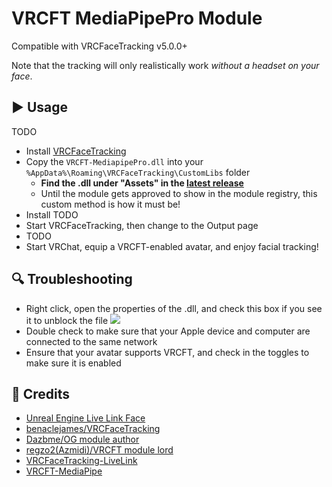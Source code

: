 # VRCFT MediaPipePro Module
Compatible with VRCFaceTracking v5.0.0+

Note that the tracking will only realistically work *without a headset on your face*.

## ▶ Usage

TODO

- Install [VRCFaceTracking](https://github.com/benaclejames/VRCFaceTracking)
- Copy the `VRCFT-MediapipePro.dll` into your `%AppData%\Roaming\VRCFaceTracking\CustomLibs` folder
  - **Find the .dll under "Assets" in the [latest release](https://github.com/kusomaigo/VRCFaceTracking-LiveLink/releases/latest)**
  - Until the module gets approved to show in the module registry, this custom method is how it must be!
- Install TODO
- Start VRCFaceTracking, then change to the Output page
- TODO
- Start VRChat, equip a VRCFT-enabled avatar, and enjoy facial tracking!

## 🔍 Troubleshooting

- Right click, open the properties of the .dll, and check this box if you see it to unblock the file
![](https://github.com/Dazbme/VRCFaceTracking-LiveLink/raw/master/images/unblock_dll.png "")
- Double check to make sure that your Apple device and computer are connected to the same network
- Ensure that your avatar supports VRCFT, and check in the toggles to make sure it is enabled

## 👋 Credits
* [Unreal Engine Live Link Face](https://apps.apple.com/us/app/live-link-face/id1495370836)
* [benaclejames/VRCFaceTracking](https://github.com/benaclejames/VRCFaceTracking)
* [Dazbme/OG module author](https://github.com/Dazbme/VRCFaceTracking-LiveLink)
* [regzo2(Azmidi)/VRCFT module lord](https://github.com/regzo2)
* [VRCFaceTracking-LiveLink](https://github.com/kusomaigo/VRCFaceTracking-LiveLink/tree/main)
* [VRCFT-MediaPipe](https://github.com/Codel1417/VRCFT-MediaPipe)
